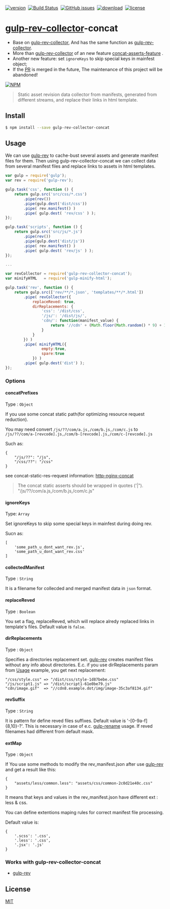 [![version](https://img.shields.io/npm/v/gulp-rev-collector-concat.svg "version")](https://www.npmjs.com/package/gulp-rev-collector-concat)&nbsp;
[![Build Status](https://img.shields.io/travis/Froguard/gulp-rev-collector-concat.svg)](https://travis-ci.org/Froguard/gulp-rev-collector-concat)&nbsp;
[![GitHub issues](https://img.shields.io/github/issues/Froguard/gulp-rev-collector-concat.svg)](https://github.com/Froguard/gulp-rev-collector-concat/issues?q=is%3Aopen+is%3Aissue)&nbsp;
[![download](https://img.shields.io/npm/dt/gulp-rev-collector-concat.svg "download")](https://www.npmjs.com/package/gulp-rev-collector-concat)&nbsp;
[![license](https://img.shields.io/github/license/froguard/gulp-rev-collector-concat.svg)](https://github.com/froguard/gulp-rev-collector-concat/blob/master/LICENSE)

# [gulp-rev-collector](https://www.npmjs.com/package/gulp-rev-collector)-concat

- Base on [gulp-rev-collector](https://github.com/shonny-ua/gulp-rev-collector), And has the same function as [gulp-rev-collector](https://www.npmjs.com/package/gulp-rev-collector).
- More than [gulp-rev-collector](https://www.npmjs.com/package/gulp-rev-collector) of an new feature [concat-asserts-feature](https://github.com/shonny-ua/gulp-rev-collector/issues/44) .
- Another new feature: set `ignoreKeys` to skip special keys in mainfest object;
- If the [PR](https://github.com/shonny-ua/gulp-rev-collector/pull/43) is merged in the future, The maintenance of this project will be abandoned!

[![NPM](https://nodei.co/npm/gulp-rev-collector-concat.png?downloads=true&stars=true)](https://nodei.co/npm/gulp-rev-collector-concat/)

> Static asset revision data collector from manifests, generated from different streams, and replace their links in html template.

## Install

```sh
$ npm install --save gulp-rev-collector-concat
```

## Usage

We can use [gulp-rev](https://github.com/sindresorhus/gulp-rev) to cache-bust several assets and generate manifest files for them. Then using gulp-rev-collector-concat we can collect data from several manifest files and replace links to assets in html templates.

```js
var gulp = require('gulp');
var rev = require('gulp-rev');

gulp.task('css', function () {
    return gulp.src('src/css/*.css')
        .pipe(rev())
        .pipe(gulp.dest('dist/css'))
        .pipe( rev.manifest() )
        .pipe( gulp.dest( 'rev/css' ) );
});

gulp.task('scripts', function () {
    return gulp.src('src/js/*.js')
        .pipe(rev())
        .pipe(gulp.dest('dist/js'))
        .pipe( rev.manifest() )
        .pipe( gulp.dest( 'rev/js' ) );
});

...

var revCollector = require('gulp-rev-collector-concat');
var minifyHTML   = require('gulp-minify-html');

gulp.task('rev', function () {
    return gulp.src(['rev/**/*.json', 'templates/**/*.html'])
        .pipe( revCollector({
            replaceReved: true,
            dirReplacements: {
                'css': '/dist/css',
                '/js/': '/dist/js/',
                'cdn/': function(manifest_value) {
                    return '//cdn' + (Math.floor(Math.random() * 9) + 1) + '.' + 'exsample.dot' + '/img/' + manifest_value;
                }
            }
        }) )
        .pipe( minifyHTML({
                empty:true,
                spare:true
            }) )
        .pipe( gulp.dest('dist') );
});
```

### Options

#### concatPrefixes

Type : `Object`

If you use some concat static path(for optimizing resource request reduction).

You may need convert ```/js/??/com/a.js,/com/b.js,/com/c.js``` to ```/js/??/com/a-[revcode].js,/com/b-[revcode].js,/com/c-[revcode].js```

Such as:
```
{
    "/js/??": "/js",
    "/css/??": "/css"
}
```

see concat-static-res-request information: [http-nginx-concat](https://github.com/alibaba/nginx-http-concat)

> The concat static asserts should be wrapped in quotes ('|").  "/js/??/com/a.js,/com/b.js,/com/c.js"

#### ignoreKeys

Type: `Array`

Set ignoreKeys to skip some special keys in mainfest during doing rev.

Sucn as: 
```
[
	'some_path_u_dont_want_rev.js',
	'some_path_u_dont_want_rev.css'
]
```

#### collectedManifest

Type : `String`

It is a filename for collecded and merged manifest data in `json` format.

#### replaceReved

Type : `Boolean`

You set a flag, replaceReved, which will replace alredy replaced links in template's files. Default value is `false`.

#### dirReplacements

Type : `Object`

Specifies a directories replacement set. [gulp-rev](https://github.com/sindresorhus/gulp-rev) creates manifest files without any info about directories. E.c. if you use dirReplacements param from [Usage](#usage) example, you get next replacement:

```
"/css/style.css" => "/dist/css/style-1d87bebe.css"
"/js/script1.js" => "/dist/script1-61e0be79.js"
"cdn/image.gif"  => "//cdn8.example.dot/img/image-35c3af8134.gif"
```

#### revSuffix

Type : `String`

It is pattern for define reved files suffixes. Default value is '-[0-9a-f]{8,10}-?'. This is necessary in case of e.c. [gulp-rename](https://github.com/hparra/gulp-rename) usage. If reved filenames had different from default mask.

#### extMap

Type : `Object`

If You use some methods to modify the rev_manifest.json after use [gulp-rev](https://github.com/sindresorhus/gulp-rev) and get a result like this:
```
{
    "assets/less/common.less": "assets/css/common-2c0d21e40c.css"
}
```
It means that keys and values in the rev_manifest.json have different ext : less & css.

You can define extentions maping rules for correct manifest file processing.

Default value is:
```
{
    '.scss': '.css',
    '.less': '.css',
    '.jsx': '.js'
}
```


### Works with gulp-rev-collector-concat

- [gulp-rev](https://github.com/sindresorhus/gulp-rev)

## License

[MIT](http://opensource.org/licenses/MIT)
